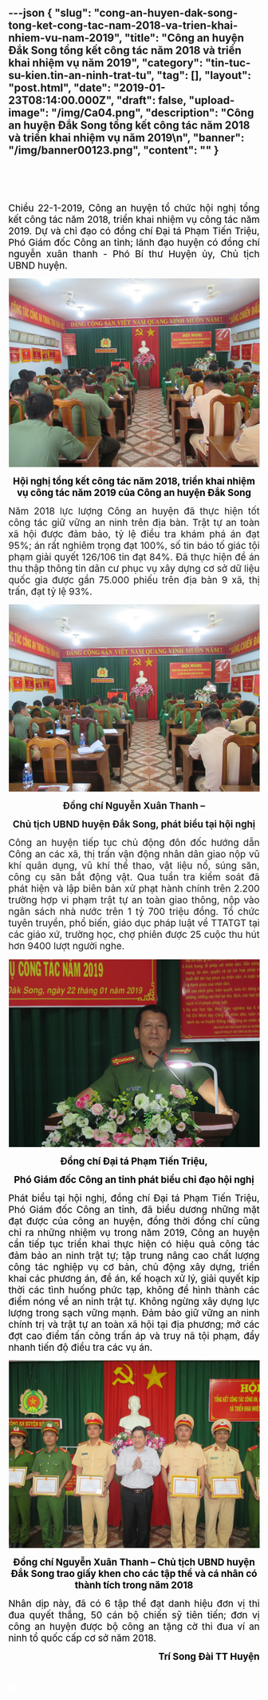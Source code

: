 ---json
{
    "slug": "cong-an-huyen-dak-song-tong-ket-cong-tac-nam-2018-va-trien-khai-nhiem-vu-nam-2019",
    "title": "Công an huyện Đắk Song tổng kết công tác năm 2018 và triển khai nhiệm vụ năm 2019",
    "category": "tin-tuc-su-kien.tin-an-ninh-trat-tu",
    "tag": [],
    "layout": "post.html",
    "date": "2019-01-23T08:14:00.000Z",
    "draft": false,
    "upload-image": "/img/Ca04.png",
    "description": "Công an huyện Đắk Song tổng kết công tác năm 2018 và triển khai nhiệm vụ năm 2019\n",
    "banner": "/img/banner00123.png",
    "__content__": ""
}
---
<h1 style="text-align:center">&nbsp;</h1>

<p style="text-align:justify"><span style="font-size:14.0pt"><span style="color:black">Chiều 22-1-2019, C&ocirc;ng an huyện tổ chức hội nghị tổng kết c&ocirc;ng t&aacute;c năm 2018, triển khai nhiệm vụ c&ocirc;ng t&aacute;c năm 2019. Dự v&agrave; chỉ đạo c&oacute; đồng ch&iacute; Đại t&aacute; Phạm Tiến Triệu, Ph&oacute; Gi&aacute;m đốc C&ocirc;ng an tỉnh; </span></span><span style="font-size:14.0pt"><span style="color:black">l&atilde;nh đạo huyện c&oacute; đồng ch&iacute; nguyễn xu&acirc;n thanh - Ph&oacute; B&iacute; thư Huyện ủy, Chủ tịch UBND huyện.</span></span></p>

<p style="text-align:justify"><img alt="" src="/img/Ca01.png" /></p>

<p style="text-align:center"><strong><span style="font-size:14.0pt"><span style="color:black">Hội nghị tổng kết c&ocirc;ng t&aacute;c năm 2018, triển khai nhiệm vụ c&ocirc;ng t&aacute;c năm 2019 của C&ocirc;ng an huyện Đắk Song</span></span></strong></p>

<p style="text-align:justify"><span style="background-color:white"><span style="font-size:14.0pt">Năm 2018 lực lượng C&ocirc;ng an huyện đ&atilde; thực hiện tốt c&ocirc;ng t&aacute;c giữ vững an ninh tr&ecirc;n địa b&agrave;n. Trật tự an to&agrave;n x&atilde; hội được đảm bảo, tỷ lệ điều tra kh&aacute;m ph&aacute; &aacute;n đạt 95%; &aacute;n rất nghi&ecirc;m trọng đạt 100%, số tin b&aacute;o tố gi&aacute;c tội phạm giải quyết 126/106 tin đạt 84%. Đ&atilde; thực hiện đề &aacute;n thu thập th&ocirc;ng tin d&acirc;n cư phục vụ x&acirc;y dựng cơ sở dữ liệu quốc gia được gần 75.000 phiếu tr&ecirc;n địa b&agrave;n 9 x&atilde;, thị trấn, đạt tỷ lệ 93%. </span></span></p>

<p style="text-align:justify"><img alt="" src="/img/Ca02.png" /></p>

<p style="text-align:center"><span style="background-color:white"><strong><span style="font-size:14.0pt">Đồng ch&iacute; Nguyễn Xu&acirc;n Thanh &ndash;</span></strong></span></p>

<p style="text-align:center"><span style="background-color:white"><strong><span style="font-size:14.0pt">Chủ tịch UBND huyện Đắk Song, ph&aacute;t biểu tại hội nghị</span></strong></span></p>

<p style="text-align:justify"><span style="background-color:white"><span style="font-size:14.0pt">C&ocirc;ng an huyện tiếp tục chủ động đ&ocirc;n đốc hướng dẫn C&ocirc;ng an c&aacute;c x&atilde;, thị trấn vận động nh&acirc;n d&acirc;n giao nộp vũ kh&iacute; qu&acirc;n dụng, vũ kh&iacute; thể thao, vật liệu nổ, s&uacute;ng săn, c&ocirc;ng cụ săn bắt động vật. Qua tuần tra kiểm so&aacute;t đ&atilde; ph&aacute;t hiện v&agrave; lập bi&ecirc;n bản xử phạt h&agrave;nh ch&iacute;nh tr&ecirc;n 2.200 trường hợp vi phạm trật tự an to&agrave;n giao th&ocirc;ng, nộp v&agrave;o ng&acirc;n s&aacute;ch nh&agrave; nước tr&ecirc;n 1 tỷ 700 triệu đồng. Tổ chức tuy&ecirc;n truyền, phổ biến, gi&aacute;o dục ph&aacute;p luật về TTATGT tại c&aacute;c gi&aacute;o xứ, trường học, chợ phi&ecirc;n được 25 cuộc thu h&uacute;t hơn 9400 lượt người nghe.</span></span></p>

<p style="text-align:justify"><img alt="" src="/img/Ca03.png" /></p>

<p style="text-align:center"><span style="background-color:white"><strong><span style="font-size:14.0pt"><span style="color:black">Đồng ch&iacute; Đại t&aacute; Phạm Tiến Triệu,</span></span></strong></span></p>

<p style="text-align:center"><span style="background-color:white"><strong><span style="font-size:14.0pt"><span style="color:black">Ph&oacute; Gi&aacute;m đốc C&ocirc;ng an tỉnh ph&aacute;t biểu chỉ đạo hội nghị</span></span></strong></span></p>

<p style="text-align:justify"><span style="font-size:14.0pt"><span style="color:black">Ph&aacute;t biểu tại hội nghị, đồng ch&iacute; Đại t&aacute; Phạm Tiến Triệu, Ph&oacute; Gi&aacute;m đốc C&ocirc;ng an tỉnh, đ&atilde; biểu dương những mặt đạt được của c&ocirc;ng an huyện, đồng thời đồng ch&iacute; cũng chỉ ra những nhiệm vụ trong năm 2019, C&ocirc;ng an huyện cần tiếp tục triển khai thực hiện c&oacute; hiệu quả c&ocirc;ng t&aacute;c đảm bảo an ninh trật tự; tập trung n&acirc;ng cao chất lượng c&ocirc;ng t&aacute;c nghiệp vụ cơ bản, chủ động x&acirc;y dựng, triển khai c&aacute;c phương &aacute;n, đề &aacute;n, kế hoạch xử l&yacute;, giải quyết kịp thời c&aacute;c t&igrave;nh huống phức tạp, kh&ocirc;ng để h&igrave;nh th&agrave;nh c&aacute;c điểm n&oacute;ng về an ninh trật tự. Kh&ocirc;ng ngừng x&acirc;y dựng lực lượng trong sạch vững mạnh. Đảm bảo giữ vững an ninh ch&iacute;nh trị v&agrave; trật tự an to&agrave;n x&atilde; hội tại địa phương; mở c&aacute;c đợt cao điểm tấn c&ocirc;ng trấn &aacute;p v&agrave; truy n&atilde; tội phạm, đẩy nhanh tiến độ điều tra c&aacute;c vụ &aacute;n.</span></span></p>

<p style="text-align:justify"><img alt="" src="/img/Ca04.png" /></p>

<p style="text-align:center"><strong><span style="font-size:14.0pt"><span style="color:black">Đồng ch&iacute; Nguyễn Xu&acirc;n Thanh &ndash; Chủ tịch UBND huyện Đắk Song trao giấy khen cho c&aacute;c tập thể v&agrave; c&aacute; nh&acirc;n c&oacute; th&agrave;nh t&iacute;ch trong năm 2018</span></span></strong></p>

<p style="text-align:justify"><span style="background-color:white"><span style="font-size:14.0pt"><span style="color:black">Nh&acirc;n dịp n&agrave;y, đ&atilde; c&oacute; 6 tập thể đạt danh hiệu đơn vị thi đua quyết thắng, 50 c&aacute;n bộ chiến sỹ ti&ecirc;n tiến; đơn vị c&ocirc;ng an huyện được bộ c&ocirc;ng an tặng cờ thi đua v&iacute; an ninh tổ quốc cấp cơ sở năm 2018. </span></span></span></p>

<p style="text-align:right"><span style="background-color:white"><strong><span style="font-size:14.0pt"><span style="color:black">Tr&iacute; Song Đ&agrave;i TT Huyện</span></span></strong></span></p>

<p style="text-align:justify">&nbsp;</p>

<p style="text-align:justify"><span style="background-color:white">&nbsp;&nbsp;&nbsp;&nbsp; </span></p>

<p style="text-align:justify">&nbsp;</p>
